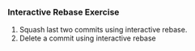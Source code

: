 ### Interactive Rebase Exercise

1. Squash last two commits using interactive rebase.
2. Delete a commit using interactive rebase
